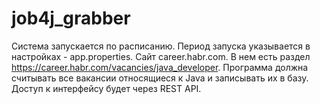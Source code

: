 # job4j_grabber
Система запускается по расписанию. 
Период запуска указывается в настройках - app.properties.
Сайт career.habr.com. В нем есть раздел https://career.habr.com/vacancies/java_developer. 
Программа должна считывать все вакансии относящиеся к Java и записывать их в базу.
Доступ к интерфейсу будет через REST API.